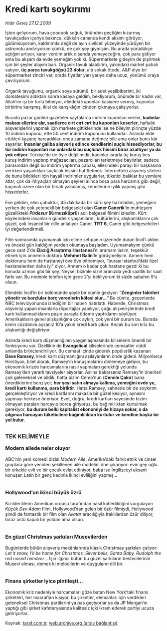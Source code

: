 # Kredi kartı soykırımı

*Hıdır Geviş 27.12.2009*

<div class="yazi">İşten geliyorum, hava çoooook soğuk, önünden geçtiğim kızarmış tavukçudan içeriye bakınca, dükkân camında kendi aksimi görüyor, gülümsüyorum, kaldırımda değil de ayın sivilceli yüzeyinde yürüyen bir astronotu andırıyorum çünkü, ne çok şey giymişim. Bu arada yürüdükçe açlığım artıyor, karar verdim artık dışarıda yemeyeceğim, çok para gidiyor ama bu akşam da evde yemeğim yok ki. Süpermarkete gideyim de pişirmek için bir şeyler alayım bari. Organik tavuk alabilirim, yakındaki market pahalı satıyor, <b>üç parça tavukgöğsü 23 dolar</b>, altı sokak ötede, A&amp;P diye bir süpermarket zinciri var, orada fiyatlar yarı yarıya daha ucuz, yönümü oraya çeviriyorum. <br/><br/>Organik tavuğumu, organik soya sütümü, bir adet yeşilbiberimi, iki domatesimi aldıktan sonra kasaya geldim, bekliyorum, önümde bir kadın var, Allah’ım işi bir türlü bitmiyor, elindeki kuponları kasiyere vermiş, kuponlar birbirine karışmış, ikisi de karışıklığın içinden çıkmaya çalışıyorlar. <br/><br/>Burada pazar günleri gazeteler sayfalarca indirim kuponları veriler, <b>kadınlar makası ellerine alır, saatlerce cırt cırt cırt bu kuponları keserler</b>, haftalık alışverişlerini yapmak için markete gittiklerinde ise ne bileyim pirinçte yüzde 10 indirim kuponu, ette 50 cent indirim kuponunu kullanırlar. Aslında elde ettikleri kazanç harcadıkları onca zamana değmez bile ama onlar bunu kâr sayarlar. <b>İnsanlar galiba alışveriş edince kendilerini suçlu hissediyorlar, bu tür indirim kuponları ise onlardaki bu suçluluk hissini biraz azaltıyor ya da yok ediyor. </b>Türkiye’de de öyle değil midir, kadınlar ısrarla üç kuruş beş kuruş indirim yaptırıp mağazacıları, pazarcıları terletmeye bayılırlar, sadece parasından değil bu indirim yaptırma çabası, ellerindeki parayı bir başkasına verirken yaşadıkları suçluluk hissini hafifletmek. İnternetteki alışveriş siteleri de bunu bildikleri için hayali indirimler uygularlar, tüketici balıklar bu yemlere atlar, çok da ihtiyaçları olmayan şeyleri alınca boşa para harcamış gibi değil, kaçmak üzere olan bir fırsatı yakalamış, kendilerine iyilik yapmış gibi hissederler. <br/><br/>Eve geldim, elim çabuktur, 45 dakikada bir sürü şey hazırladım, yemeğimi yerken de çok yetenekli bir belgeselci olan <b>Caner Canerik</b>’in muhteşem güzellikteki <b><i>Pirdesur</i> (Kırmızıköprü</b>) adlı belgesel filmini izledim. Kürt köylerindeki insanların gündelik yaşamlarını, kültürlerini, alışkanlıklarını çok güzel, çok insancıl bir dille anlatıyor Caner. <b>TRT 6</b>, Caner gibi belgeselcileri iyi değerlendirmeli. <br/><br/>Film sonrasında uyumamak için elime sehpanın üzerinde duran İncil’i aldım ve önceki gün kaldığım yerden okumaya başladım. Uyumamalıyım çünkü gece saat 2’de <b>Elazığ Araştırma Hastanesi</b>’ni aramam lazım, teşekkür etmek için annemin doktoru <b>Mehmet Balin</b>’le görüşmeliyim. Annem hem doktorunu hem de hastaneyi öve öve bitiremiyor, “burası İstanbul’daki özel hastanelerden daha iyi” diyor. Annem o kadar çok hastane gezdi ki bu konuda uzman gibi bir şey. Neyse, bizimle sizin aranızda yedi saatlik bir saat farkı var. Bu nedenle telefon için gece 2’yi bekliyorum ki sizde sabahın 9’u olsun. <br/><br/>Elimdeki İncil’in bir bölümünde şöyle bir cümle geçiyor: “<b>Zenginler fakirleri yönetir ve borçlular borç verenlerin kölesi olur…</b>”<b> </b>Bu cümle, geçenlerde NBC televizyonunda izlediğim bir haberi hatırlattı. Haberde, Christmas alışverişi yapan insanlarla röportajlar yapılıyor, çoğu alışverişlerinde kredi kartı kullanmadıklarını peşin parayla ödeme yaptıklarını söylüyor. Amerikalıların genel alışkanlığına çok aykırı, çok yeni bir durum bu. Burada kimin cüzdanını açsanız 10’a yakın kredi kartı çıkar. Ancak bu son kriz bu alışkanlığı değiştiriyor. <br/><br/>Aslında kredi kartı düşmanlığının yaygınlaşmasında kiliselerin önemli bir fonksiyonu var. Özellikle de <b>Evangelical</b> kiliselerinde cemaatler ciddi anlamda bilinçlendiriliyor. Bu cemaat içinde giderek popülerlik kazanan <b>Dave Ramsey</b>,<b> </b>kredi kartı düşmanlığını aşılayanların önde gideni. Milyonlarca Hıristiyan, bilet alarak, Ramsey’in konuşmalarını dinlemeye gidiyor, bu ekonomik krizde harcamalarını nasıl yapmaları gerektiği yolunda Ramsey’den yararlı tavsiyeler alıyorlar. Aslına bakarsanız Ramsey’in önerileri çok geleneksel ve bildik, hatta bizim Cemo’nun (<b>Cemile Çakır</b>) bana önerdiklerine benziyor; <b>her şeyi satın almaya kalkma, yemeğini evde ye, kredi kartı kullanma, para biriktir</b>. Hatta Ramsey, sahnede bir de soykırım gerçekleştiriyor ve kredi kartlarını makasla bir güzel kesiyor, aynısını yapmayı herkese öneriyor. Evet, doğru, kredi kartları sayesinde bizim olmayan paraları harcayıp borca giriyoruz, bu bağımlılıktan kurtulmak gerekiyor, <b>bu durum belki kapitalist ekonomiyi de hizaya sokar, o da çılgınca harcayan tüketicilere bağımlılıktan kurtulur ve kendine başka bir yol bulur.</b><b> <br/><br/><br/><font size="4">TEK KELİMEYLE <br/></font><br/><font size="3">Modern ailede neler oluyor</font></b> <br/><br/>ABC’nin yeni komedi dizisi <i>Modern Aile</i>, Amerika’daki farklı etnik ve cinsel gruplara göre yeniden şekillenen aile modelini öne çıkarıyor: evin gey oğlu bir erkekle evli ve bir çocuk evlat ediniyor, baba ise İngilizceyi aksanlı konuşan Latin bir genç kadınla ikinci evliliğini yapmış...<b> <br/><br/><font size="3"><br/>Hollywood’un ikinci büyük özrü</font></b> <br/><br/>Kızılderililerin Amerikan ordusu tarafından nasıl katledildiğini vurgulayan <i>Küçük Dev</i> <i>Adam</i> filmi, Hollywood’dan gelen bir özür filmiydi, Hollywood şimdi de fantastik bir film olan <i>Avatar</i> aracılığıyla Iraklılardan özür diliyor, biraz üstü kapalı bir yoldan ama olsun.<b> <br/><br/><font size="3"><br/>En güzel Christmas şarkıları Musevilerden</font></b> <br/><br/>Bugünlerde bütün alışveriş mekânlarında klasik Christmas şarkıları çalıyor: <i>Let it snow, I’ll be home for Christmas, Silver bells, Santa Baby, Rudolph the red nosed reindeer</i>... İşin ilginci bütün bu güzel şarkıların bestecilerinin Musevi olması, demek ki melodilerin ve duyguların dili bir.<b> <br/><br/><font size="3"><br/>Finans</font></b><font size="3"> <b>şirketler iyice pintileşti...</b></font> <br/><br/>Ekonomik kriz nedeniyle harcamaları göze batan New York’taki finans şirketleri, her masraftan kısıyor, bu şirketler, elemanları için verdikleri geleneksel Christmas partilerini ya pas geçiyorlar ya da JP Morgan’ın yaptığı gibi şirket kafeteryasında kalitesiz içki ikram ederek partiyi ucuza getiriyorlar. 
              </div>

Kaynak: [taraf.com.tr](http://taraf.com.tr:80/makale/9228.htm), [web.archive.org (arşiv bağlantısı)](http://web.archive.org/web/20100309163812/http://taraf.com.tr:80/makale/9228.htm)
